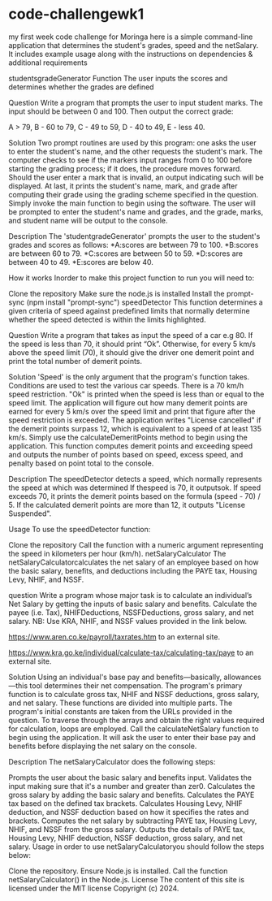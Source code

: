 # code-challengewk1
my first week code challenge for Moringa
here is a simple command-line application that determines the student's grades, speed and the netSalary. It includes example usage along with the instructions on dependencies & additional requirements

studentsgradeGenerator Function
The user inputs the scores and determines whether the grades are defined

Question
Write a program that prompts the user to input student marks. The input should be between 0 and 100. Then output the correct grade:

A > 79, B - 60 to 79, C - 49 to 59, D - 40 to 49, E - less 40.

Solution Two prompt routines are used by this program: one asks the user to enter the student's name, and the other requests the student's mark. The computer checks to see if the markers input ranges from 0 to 100 before starting the grading process; if it does, the procedure moves forward. Should the user enter a mark that is invalid, an output indicating such will be displayed. At last, it prints the student's name, mark, and grade after computing their grade using the grading scheme specified in the question. Simply invoke the main function to begin using the software. The user will be prompted to enter the student's name and grades, and the grade, marks, and student name will be output to the console.

Description
The 'studentgradeGenerator' prompts the user to the student's grades and scores as follows: *A:scores are between 79 to 100. *B:scores are between 60 to 79. *C:scores are between 50 to 59. *D:scores are between 40 to 49. *E:scores are below 40.

How it works
Inorder to make this project function to run you will need to:

Clone the repository
Make sure the node.js is installed
Install the prompt-sync (npm install "prompt-sync")
speedDetector
This function determines a given criteria of speed against predefined limits that normally determine whether the speed detected is within the limits highlighted.

Question
Write a program that takes as input the speed of a car e.g 80. If the speed is less than 70, it should print “Ok”. Otherwise, for every 5 km/s above the speed limit (70), it should give the driver one demerit point and print the total number of demerit points.

Solution
'Speed' is the only argument that the program's function takes. Conditions are used to test the various car speeds. There is a 70 km/h speed restriction. "Ok" is printed when the speed is less than or equal to the speed limit. The application will figure out how many demerit points are earned for every 5 km/s over the speed limit and print that figure after the speed restriction is exceeded. The application writes "License cancelled" if the demerit points surpass 12, which is equivalent to a speed of at least 135 km/s. Simply use the calculateDemeritPoints method to begin using the application. This function computes demerit points and exceeding speed and outputs the number of points based on speed, excess speed, and penalty based on point total to the console.

Description
The speedDetector detects a speed, which normally represents the speed at which was determined If thespeed is 70, it outputsok. If speed exceeds 70, it prints the demerit points based on the formula (speed - 70) / 5. If the calculated demerit points are more than 12, it outputs "License Suspended".

Usage
To use the speedDetector function:

Clone the repository
Call the function with a numeric argument representing the speed in kilometers per hour (km/h).
netSalaryCalculator
The netSalaryCalculatorcalculates the net salary of an employee based on how the basic salary, benefits, and deductions including the PAYE tax, Housing Levy, NHIF, and NSSF.

question
Write a program whose major task is to calculate an individual’s Net Salary by getting the inputs of basic salary and benefits. Calculate the payee (i.e. Tax), NHIFDeductions, NSSFDeductions, gross salary, and net salary. NB: Use KRA, NHIF, and NSSF values provided in the link below.

https://www.aren.co.ke/payroll/taxrates.htm to an external site.

https://www.kra.go.ke/individual/calculate-tax/calculating-tax/paye to an external site.

Solution Using an individual's base pay and benefits—basically, allowances—this tool determines their net compensation. The program's primary function is to calculate gross tax, NHIF and NSSF deductions, gross salary, and net salary. These functions are divided into multiple parts. The program's initial constants are taken from the URLs provided in the question. To traverse through the arrays and obtain the right values required for calculation, loops are employed. Call the calculateNetSalary function to begin using the application. It will ask the user to enter their base pay and benefits before displaying the net salary on the console.

Description
The netSalaryCalculator does the following steps:

Prompts the user about the basic salary and benefits input.
Validates the input making sure that it's a number and greater than zer0.
Calculates the gross salary by adding the basic salary and benefits.
Calculates the PAYE tax based on the defined tax brackets.
Calculates Housing Levy, NHIF deduction, and NSSF deduction based on how it specifies the rates and brackets.
Computes the net salary by subtracting PAYE tax, Housing Levy, NHIF, and NSSF from the gross salary.
Outputs the details of PAYE tax, Housing Levy, NHIF deduction, NSSF deduction, gross salary, and net salary.
Usage
in order to use netSalaryCalculatoryou should follow the steps below:

Clone the repository.
Ensure Node.js is installed.
Call the function netSalaryCalculator() in the Node.js.
License
The content of this site is licensed under the MIT license Copyright (c) 2024.
